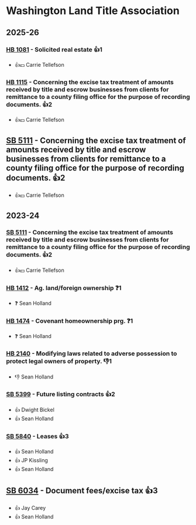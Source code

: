 # Washington Land Title Association
## 2025-26

### [HB 1081](/bill/2025-26/hb/1081/) - Solicited real estate 👍1  
* 👍💵 Carrie Tellefson

### [HB 1115](/bill/2025-26/hb/1115/) - Concerning the excise tax treatment of amounts received by title and escrow businesses from clients for remittance to a county filing office for the purpose of recording documents. 👍2  
* 👍💵 Carrie Tellefson

## [SB 5111](/bill/2025-26/sb/5111/) - Concerning the excise tax treatment of amounts received by title and escrow businesses from clients for remittance to a county filing office for the purpose of recording documents. 👍2  
* 👍💵 Carrie Tellefson

## 2023-24

### [SB 5111](/bill/2023-24/sb/5111/) - Concerning the excise tax treatment of amounts received by title and escrow businesses from clients for remittance to a county filing office for the purpose of recording documents. 👍2  
* 👍💵 Carrie Tellefson

### [HB 1412](/bill/2023-24/hb/1412/) - Ag. land/foreign ownership   ❓1
* ❓ Sean Holland

### [HB 1474](/bill/2023-24/hb/1474/) - Covenant homeownership prg.   ❓1
* ❓ Sean Holland

### [HB 2140](/bill/2023-24/hb/2140/) - Modifying laws related to adverse possession to protect legal owners of property.  👎1 
* 👎 Sean Holland

### [SB 5399](/bill/2023-24/sb/5399/) - Future listing contracts 👍2  
* 👍 Dwight Bickel
* 👍 Sean Holland

### [SB 5840](/bill/2023-24/sb/5840/) - Leases 👍3  
* 👍 Sean Holland
* 👍 JP Kissling
* 👍 Sean Holland

## [SB 6034](/bill/2023-24/sb/6034/) - Document fees/excise tax 👍3  
* 👍 Jay Carey
* 👍 Sean Holland

